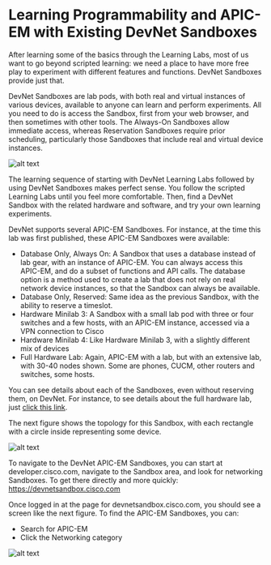 
# Learning Programmability and APIC-EM with Existing DevNet Sandboxes
After learning some of the basics through the Learning Labs, most of us want to go beyond scripted learning: we need a place to have more free play to experiment with different features and functions. DevNet Sandboxes provide just that.

DevNet Sandboxes are lab pods, with both real and virtual instances of various devices, available to anyone can learn and perform experiments. All you need to do is access the Sandbox, first from your web browser, and then sometimes with other tools. The Always-On Sandboxes allow immediate access, whereas Reservation Sandboxes require prior scheduling, particularly those Sandboxes that include real and virtual device instances. 

![alt text](/posts/files/home-lab-network/assets/images/apic-6.png)
 
The learning sequence of starting with DevNet Learning Labs followed by using DevNet Sandboxes makes perfect sense. You follow the scripted Learning Labs until you feel more comfortable. Then, find a DevNet Sandbox with the related hardware and software, and try your own learning experiments.

DevNet supports several APIC-EM Sandboxes. For instance, at the time this lab was first published, these APIC-EM Sandboxes were available:

- Database Only, Always On: A Sandbox that uses a database instead of lab gear, with an instance of APIC-EM. You can always access this APIC-EM, and do a subset of functions and API calls. The database option is a method used to create a lab that does not rely on real network device instances, so that the Sandbox can always be available. 
- Database Only, Reserved: Same idea as the previous Sandbox, with the ability to reserve a timeslot.
- Hardware Minilab 3: A Sandbox with a small lab pod with three or four switches and a few hosts, with an APIC-EM instance, accessed via a VPN connection to Cisco
- Hardware Minilab 4: Like Hardware Minilab 3, with a slightly different mix of devices
- Full Hardware Lab: Again, APIC-EM with a lab, but with an extensive lab, with 30-40 nodes shown. Some are phones, CUCM, other routers and switches, some hosts. 

You can see details about each of the Sandboxes, even without reserving them, on DevNet. For instance, to see details about the full hardware lab, just [click this link](https://devnetsandbox.cisco.com/RM/Diagram/Index/27e2460c-52e9-4f9e-9e2a-7792f1d106d2?diagramType=Topology "Hardware Lab Topology").  

The next figure shows the topology for this Sandbox, with each rectangle with a circle inside representing some device.

![alt text](/posts/files/home-lab-network/assets/images/apic-7.png)

To navigate to the DevNet APIC-EM Sandboxes, you can start at developer.cisco.com, navigate to the Sandbox area, and look for networking Sandboxes. To get there directly and more quickly:
https://devnetsandbox.cisco.com

Once logged in at the page for devnetsandbox.cisco.com, you should see a screen like the next figure. To find the APIC-EM Sandboxes, you can:

- Search for APIC-EM
- Click the Networking category

![alt text](/posts/files/home-lab-network/assets/images/apic-8.png)
 
 

